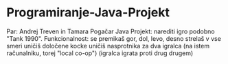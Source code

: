 # Programiranje-Java-Projekt
Par: Andrej Treven in Tamara Pogačar
Java Projekt: narediti igro podobno "Tank 1990".
Funkcionalnost: se premikaš gor, dol, levo, desno
				strelaš v vse smeri
				uničiš določene kocke
				uničiš nasprotnika
				za dva igralca (na istem računalniku, torej "local co-op")
							   (igralca igrata proti drug drugem)

